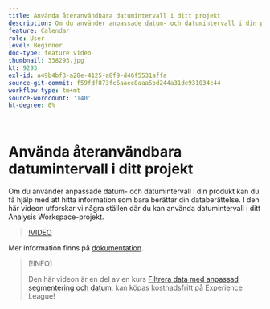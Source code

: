 ```yaml
---
title: Använda återanvändbara datumintervall i ditt projekt
description: Om du använder anpassade datum- och datumintervall i din produkt kan du få hjälp med att hitta information som bara berättar din databerättelse. I den här videon utforskar vi några ställen där du kan använda datumintervall i ditt Analysis Workspace-projekt.
feature: Calendar
role: User
level: Beginner
doc-type: feature video
thumbnail: 338293.jpg
kt: 9293
exl-id: a49b4bf3-a28e-4125-a8f9-d46f5531affa
source-git-commit: f59fdf873fc6aaee8aaa5bd244a31de931034c44
workflow-type: tm+mt
source-wordcount: '140'
ht-degree: 0%

---
```


# Använda återanvändbara datumintervall i ditt projekt

Om du använder anpassade datum- och datumintervall i din produkt kan du få hjälp med att hitta information som bara berättar din databerättelse. I den här videon utforskar vi några ställen där du kan använda datumintervall i ditt Analysis Workspace-projekt.

>[!VIDEO](https://video.tv.adobe.com/v/338293/?quality=12&learn=on)

Mer information finns på [dokumentation](https://experienceleague.adobe.com/docs/analytics/analyze/analysis-workspace/components/calendar-date-ranges/calendar.html?lang=en).

>[!INFO]
>
> Den här videon är en del av en kurs [Filtrera data med anpassad segmentering och datum](https://experienceleague.adobe.com/?recommended=Analytics-U-1-2021.1.filterdata), kan köpas kostnadsfritt på Experience League!
